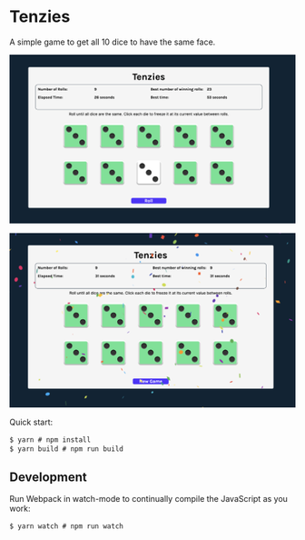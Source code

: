 # Tenzies

A simple game to get all 10 dice to have the same face.

![ Screenshot of Tenzies in action with freezed cells](/images/tenzies-die-time.png "Tenzies in action with freezed cells")

![ Screenshot of Winning the game](/images/tenzies-die-time-winning.png "Winning the game")

Quick start:

```
$ yarn # npm install
$ yarn build # npm run build
````

## Development

Run Webpack in watch-mode to continually compile the JavaScript as you work:

```
$ yarn watch # npm run watch
```
